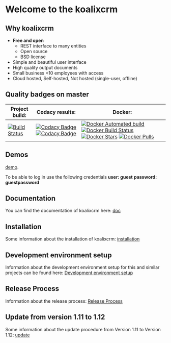 # Welcome to the koalixcrm 
## Why koalixcrm
- **Free and open**
  - REST interface to many entities
  - Open source
  - BSD license
- Simple and beautiful user interface
- High quality output documents
- Small business <10 employees with access
- Cloud hosted, Self-hosted, Not hosted (single-user, offline)

## Quality badges on master
| Project build: | Codacy results: |Docker: |
| --- | --- | --- |
| [![Build Status](https://travis-ci.org/scaphilo/koalixcrm.svg?branch=master)](https://travis-ci.org/scaphilo/koalixcrm) | [![Codacy Badge](https://api.codacy.com/project/badge/Grade/4f0acae8f6d04c2b81c0c4a4b2b48e09)](https://www.codacy.com/app/simon.riedener/koalixcrm?utm_source=github.com&utm_medium=referral&utm_content=scaphilo/koalixcrm&utm_campaign=badger) [![Codacy Badge](https://api.codacy.com/project/badge/Coverage/4f0acae8f6d04c2b81c0c4a4b2b48e09)](https://www.codacy.com/app/simon.riedener/koalixcrm?utm_source=github.com&amp;utm_medium=referral&amp;utm_content=scaphilo/koalixcrm&amp;utm_campaign=Badge_Coverage) | [![Docker Automated build](https://img.shields.io/docker/automated/koalixswitzerland/koalixcrm.svg)]() [![Docker Build Status](https://img.shields.io/docker/build/koalixswitzerland/koalixcrm.svg)]() [![Docker Stars](https://img.shields.io/docker/stars/koalixswitzerland/koalixcrm.svg)]() [![Docker Pulls](https://img.shields.io/docker/pulls/koalixswitzerland/koalixcrm.svg)]() |

## Demos
[demo](http://koalixcrmdemoenglish.koalix.org/admin/).

To be able to log in use the following credentials 
  **user: guest**
  **password: guestpassword**

## Documentation
You can find the documentation of koalixcrm here: [doc](http://readthedocs.org/docs/koalixcrm/en/master/)

## Installation
Some information about the installation of koalixcrm: [installation](https://github.com/scaphilo/koalixcrm/wiki/Installation)

## Development environment setup
Information about the development environment setup for this and similar projects can be found here: [Development environment setup](https://github.com/scaphilo/koalixcrm/wiki/Development-Environment-Setup)

## Release Process
Information about the release process: [Release Process](https://github.com/scaphilo/koalixcrm/wiki/Release-Process)

## Update from version 1.11 to 1.12
Some information about the update procedure from Version 1.11 to Version 1.12: [update](https://github.com/scaphilo/koalixcrm/wiki/Update) 
